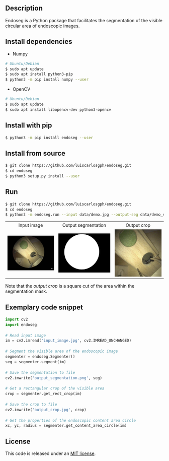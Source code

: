 Description
-----------
Endoseg is a Python package that facilitates the segmentation of the visible circular area of endoscopic images.

Install dependencies
------------
* Numpy
```bash
# Ubuntu/Debian
$ sudo apt update
$ sudo apt install python3-pip
$ python3 -m pip install numpy --user
```

* OpenCV
```bash
# Ubuntu/Debian
$ sudo apt update
$ sudo apt install libopencv-dev python3-opencv
```

Install with pip
----------------
```bash
$ python3 -m pip install endoseg --user
```

Install from source
-------------------
```bash
$ git clone https://github.com/luiscarlosgph/endoseg.git
$ cd endoseg
$ python3 setup.py install --user
```

Run
---
```bash
$ git clone https://github.com/luiscarlosgph/endoseg.git
$ cd endoseg
$ python3 -m endoseg.run --input data/demo.jpg --output-seg data/demo_seg.png --output-crop data/demo_crop.jpg
```
<table align="center">
  <tr>
    <td align="center">Input image</td> 
    <td align="center">Output segmentation</td>
    <td align="center">Output crop</td>
  </tr>
  <tr>
    <td align="center">
      <img src="https://github.com/luiscarlosgph/endoseg/blob/main/data/demo.jpg?raw=true" width=205>
    </td>
    <td align="center">
      <img src="https://github.com/luiscarlosgph/endoseg/blob/main/data/exemplary_seg.png?raw=true" width=205>
    </td>
    <td align="center">
      <img src="https://github.com/luiscarlosgph/endoseg/blob/main/data/exemplary_crop.jpg?raw=true" width=205>
    </td>
  </tr>
</table>

Note that the *output crop* is a square cut of the area within the segmentation mask.

Exemplary code snippet
----------------------
```python
import cv2
import endoseg

# Read input image
im = cv2.imread('input_image.jpg', cv2.IMREAD_UNCHANGED)

# Segment the visible area of the endoscopic image
segmenter = endoseg.Segmenter()
seg = segmenter.segment(im)

# Save the segmentation to file
cv2.imwrite('output_segmentation.png', seg)

# Get a rectangular crop of the visible area
crop = segmenter.get_rect_crop(im)

# Save the crop to file
cv2.imwrite('output_crop.jpg', crop)

# Get the properties of the endoscopic content area circle
xc, yc, radius = segmenter.get_content_area_circle(im)
```

License
-------
This code is released under an 
[MIT license](https://github.com/luiscarlosgph/endoseg/blob/main/LICENSE).
